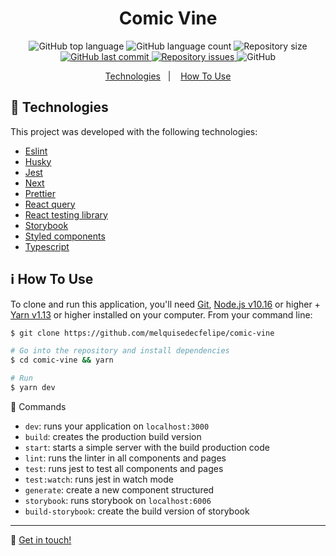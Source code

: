 <h1 align="center">Comic Vine</h1>

<p align="center">
  <img alt="GitHub top language" src="https://img.shields.io/github/languages/top/melquisedecfelipe/meliuz.svg">

  <img alt="GitHub language count" src="https://img.shields.io/github/languages/count/melquisedecfelipe/meliuz.svg">

  <img alt="Repository size" src="https://img.shields.io/github/repo-size/melquisedecfelipe/meliuz.svg">

  <a href="https://github.com/melquisedecfelipe/meliuz/commits/master">
    <img alt="GitHub last commit" src="https://img.shields.io/github/last-commit/melquisedecfelipe/meliuz.svg">
  </a>

  <a href="https://github.com/melquisedecfelipe/meliuz/issues">
    <img alt="Repository issues" src="https://img.shields.io/github/issues/melquisedecfelipe/meliuz.svg">
  </a>

  <img alt="GitHub" src="https://img.shields.io/github/license/melquisedecfelipe/meliuz.svg">
</p>

<p align="center">
  <a href="#rocket-technologies">Technologies</a>&nbsp;&nbsp;&nbsp;|&nbsp;&nbsp;&nbsp;
  <a href="#information_source-how-to-use">How To Use</a>
</p>

## :rocket: Technologies

This project was developed with the following technologies:

- [Eslint](https://eslint.org/)
- [Husky](https://github.com/typicode/husky)
- [Jest](https://jestjs.io/)
- [Next](https://nextjs.org/)
- [Prettier](https://prettier.io/)
- [React query](https://react-query.tanstack.com/)
- [React testing library](https://testing-library.com/docs/react-testing-library/intro)
- [Storybook](https://storybook.js.org/)
- [Styled components](https://styled-components.com/)
- [Typescript](https://www.typescriptlang.org/)

## :information_source: How To Use

To clone and run this application, you'll need [Git](https://git-scm.com), [Node.js v10.16](https://nodejs.org/) or higher + [Yarn v1.13](https://yarnpkg.com/) or higher installed on your computer. From your command line:

```bash
$ git clone https://github.com/melquisedecfelipe/comic-vine

# Go into the repository and install dependencies
$ cd comic-vine && yarn

# Run
$ yarn dev
```

🔨 Commands
- `dev`: runs your application on `localhost:3000`
- `build`: creates the production build version
- `start`: starts a simple server with the build production code
- `lint`: runs the linter in all components and pages
- `test`: runs jest to test all components and pages
- `test:watch`: runs jest in watch mode
- `generate`: create a new component structured
- `storybook`: runs storybook on `localhost:6006`
- `build-storybook`: create the build version of storybook

---

:wave: [Get in touch!](https://www.linkedin.com/in/melquisedecfelipe/)
